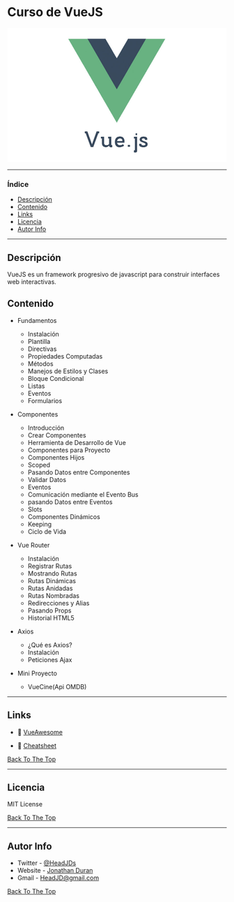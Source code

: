 # Curso de VueJS

![Project Image](/img/vuejs-logo.jpg)

---

### Índice

*   [Descripción](#descripción)
*   [Contenido](#contenido)
*   [Links](#links)
*   [Licencia](#licencia)
*   [Autor Info](#autor-info)

---

## Descripción

VueJS es un framework progresivo de javascript para construir interfaces web interactivas.

## Contenido

*   Fundamentos

    *   Instalación
    *   Plantilla
    *   Directivas
    *   Propiedades Computadas
    *   Métodos
    *   Manejos de Estilos y Clases
    *   Bloque Condicional
    *   Listas
    *   Eventos
    *   Formularios

*   Componentes

    *   Introducción
    *   Crear Componentes
    *   Herramienta de Desarrollo de Vue
    *   Componentes para Proyecto
    *   Componentes Hijos
    *   Scoped
    *   Pasando Datos entre Componentes
    *   Validar Datos
    *   Eventos
    *   Comunicación mediante el Evento Bus
    *   pasando Datos entre Eventos
    *   Slots
    *   Componentes Dinámicos
    *   Keeping
    *   Ciclo de Vida

*   Vue Router

    *   Instalación
    *   Registrar Rutas
    *   Mostrando Rutas
    *   Rutas Dinámicas
    *   Rutas Anidadas
    *   Rutas Nombradas
    *   Redirecciones y Alias
    *   Pasando Props
    *   Historial HTML5

*   Axios

    *   ¿Qué es Axios?
    *   Instalación
    *   Peticiones Ajax

*   Mini Proyecto

    *   VueCine(Api OMDB)

---

## Links

*   :link: [VueAwesome](https://github.com/vuejs/awesome-vue)

*   :link: [Cheatsheet](https://vuejs-tips.github.io/cheatsheet/)

[Back To The Top](#curso-de-git-github)

---

## Licencia

MIT License

[Back To The Top](#curso-de-git-github)

---

## Autor Info

*   Twitter - [@HeadJDs](https://twitter.com/HeadJDs)
*   Website - [Jonathan Duran](https://jonathanjd.github.io/)
*   Gmail - HeadJD@gmail.com

[Back To The Top](#curso-de-git-github)
